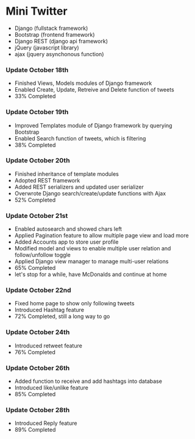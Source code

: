 # Mini Twitter
- Django (fullstack framework)
- Bootstrap (frontend framework)
- Django REST (django api framework)
- jQuery (javascript library)
- ajax (jquery asynchonous function)

### Update October 18th
- Finished Views, Models modules of Django framework
- Enabled Create, Update, Retreive and Delete function of tweets
- 33% Completed

### Update October 19th
- Improved Templates module of Django framework by querying Bootstrap
- Enabled Search function of tweets, which is filtering
- 38% Completed

### Update October 20th
- Finished inheritance of template modules
- Adopted REST framework
- Added REST serializers and updated user serializer
- Overwrote Django search/create/update functions with Ajax
- 52% Completed

### Update October 21st
- Enabled autosearch and showed chars left
- Applied Pagination feature to allow multiple page view and load more
- Added Accounts app to store user profile
- Modified model and views to enable multiple user relation and follow/unfollow toggle
- Applied Django view manager to manage multi-user relations
- 65% Completed
- let's stop for a while, have McDonalds and continue at home

### Update October 22nd
- Fixed home page to show only following tweets
- Introduced Hashtag feature
- 72% Completed, still a long way to go

### Update October 24th
- Introduced retweet feature
- 76% Completed

### Update October 26th
- Added function to receive and add hashtags into database
- Introduced like/unlike feature
- 85% Completed

### Update October 28th
- Introduced Reply feature
- 89% Completed
